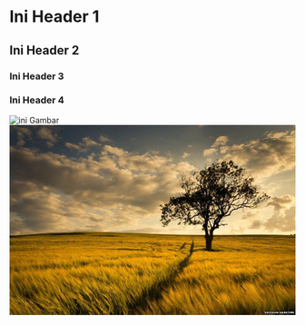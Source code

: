 # Ini Header 1
## Ini Header 2
### Ini Header 3
### Ini Header 4


![ini Gambar](https://images.unsplash.com/photo-1523895665936-7bfe172b757d?ixlib=rb-1.2.1&ixid=eyJhcHBfaWQiOjEyMDd9&w=1000&q=80)
![Gambar dari komputer](https://github.com/cahyawahyuni/cahyawahyuni/blob/master/_83351965_explorer273lincolnshirewoldssouthpicturebynicholassilkstone.jpg?raw=true)
